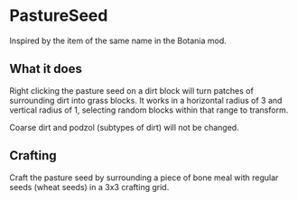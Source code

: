 # PastureSeed
Inspired by the item of the same name in the Botania mod.

## What it does
Right clicking the pasture seed on a dirt block will turn patches of surrounding dirt into grass blocks. It works in a horizontal radius of 3 and vertical radius of 1, selecting random blocks within that range to transform.

Coarse dirt and podzol (subtypes of dirt) will not be changed.

## Crafting
Craft the pasture seed by surrounding a piece of bone meal with regular seeds (wheat seeds) in a 3x3 crafting grid.
